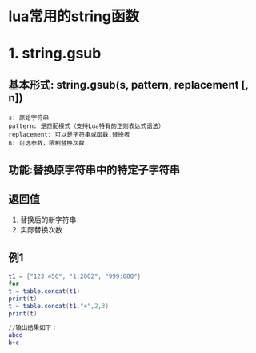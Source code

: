 # lua常用的string函数

# 1. string.gsub

## 基本形式: string.gsub(s, pattern, replacement [, n])

	s: 原始字符串
	pattern: 是匹配模式（支持Lua特有的正则表达式语法）
	replacement: 可以是字符串或函数,替换者
	n: 可选参数，限制替换次数

## 功能:替换原字符串中的特定子字符串

## 返回值
1. 替换后的新字符串
2. 实际替换次数

## 例1
```lua
t1 = {"123:456", "1:2002", "999:888"}
for
t = table.concat(t1)
print(t)
t = table.concat(t1,"+",2,3)
print(t)

//输出结果如下：
abcd
b+c
```